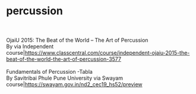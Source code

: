 # percussion<br><br>

OjaiU 2015: The Beat of the World – The Art of Percussion<br>By  via Independent<br>course|https://www.classcentral.com/course/independent-ojaiu-2015-the-beat-of-the-world-the-art-of-percussion-3577<br><br>
Fundamentals of Percussion -Tabla<br>By Savitribai Phule Pune University via Swayam<br>course|https://swayam.gov.in/nd2_cec19_hs52/preview<br><br>
